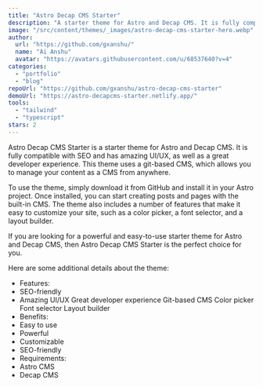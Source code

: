 ```yaml
---
title: "Astro Decap CMS Starter"
description: "A starter theme for Astro and Decap CMS. It is fully compatible with SEO and has amazing UI/UX, as well as a great developer experience."
image: "/src/content/themes/_images/astro-decap-cms-starter-hero.webp"
author:
  url: "https://github.com/gxanshu/"
  name: "Ai Anshu"
  avatar: "https://avatars.githubusercontent.com/u/68537640?v=4"
categories:
  - "portfolio"
  - "blog"
repoUrl: "https://github.com/gxanshu/astro-decap-cms-starter"
demoUrl: "https://astro-decapcms-starter.netlify.app/"
tools:
  - "tailwind"
  - "typescript"
stars: 2
---
```


<p>
  Astro Decap CMS Starter is a starter theme for Astro and Decap CMS. It is fully compatible with
  SEO and has amazing UI/UX, as well as a great developer experience. This theme uses a git-based
  CMS, which allows you to manage your content as a CMS from anywhere.
</p>
<p>
  To use the theme, simply download it from GitHub and install it in your Astro project. Once
  installed, you can start creating posts and pages with the built-in CMS. The theme also includes a
  number of features that make it easy to customize your site, such as a color picker, a font
  selector, and a layout builder.
</p>
<p>
  If you are looking for a powerful and easy-to-use starter theme for Astro and Decap CMS, then
  Astro Decap CMS Starter is the perfect choice for you.
</p>
<p>Here are some additional details about the theme:</p>
<ul>
  <li>Features:</li>
  <li>SEO-friendly</li>
  <li>
    Amazing UI/UX Great developer experience Git-based CMS Color picker Font selector Layout builder
  </li>
  <li>Benefits:</li>
  <li>Easy to use</li>
  <li>Powerful</li>
  <li>Customizable</li>
  <li>SEO-friendly</li>
  <li>Requirements:</li>
  <li>Astro CMS</li>
  <li>Decap CMS</li>
</ul>

